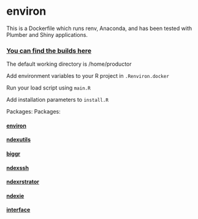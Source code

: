 # environ

This is a Dockerfile which runs renv, Anaconda, and has been tested with Plumber and Shiny applications.

### [You can find the builds here](https://hub.docker.com/repository/docker/fdrennan/environ)

The default working directory is /home/productor

Add environment variables to your R project in `.Renviron.docker`

Run your load script using `main.R`

Add installation parameters to `install.R`

Packages:
Packages:
#### [environ](https://github.com/fdrennan/environ)
#### [ndexutils](https://github.com/fdrennan/ndexutils)
#### [biggr](https://github.com/fdrennan/biggr)
#### [ndexssh](https://github.com/fdrennan/ndexssh)
#### [ndexrstrator](https://github.com/fdrennan/ndexrstrator)
#### [ndexie](https://github.com/fdrennan/ndexie)
#### [interface](https://github.com/fdrennan/interface)
